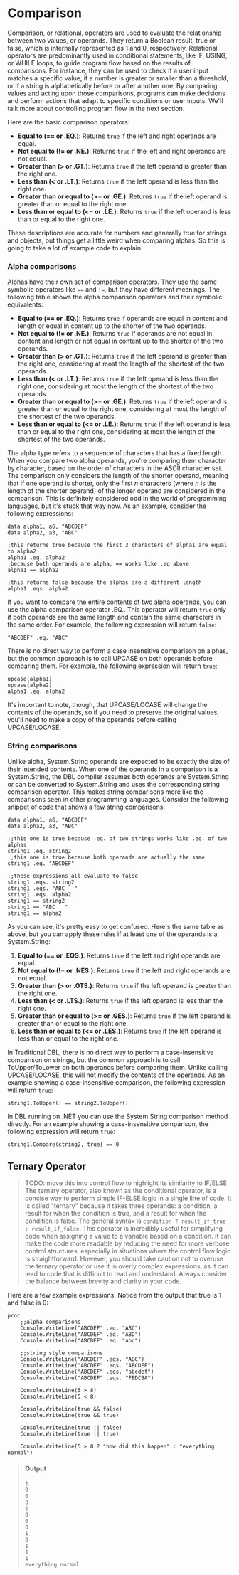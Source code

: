 # Comparison

Comparison, or relational, operators are used to evaluate the relationship between two values, or operands. They return a Boolean result, true or false, which is internally represented as 1 and 0, respectively. Relational operators are predominantly used in conditional statements, like IF, USING, or WHILE loops, to guide program flow based on the results of comparisons. For instance, they can be used to check if a user input matches a specific value, if a number is greater or smaller than a threshold, or if a string is alphabetically before or after another one. By comparing values and acting upon those comparisons, programs can make decisions and perform actions that adapt to specific conditions or user inputs. We'll talk more about controlling program flow in the next section.

Here are the basic comparison operators:

- **Equal to (== or .EQ.)**: Returns `true` if the left and right operands are equal.
- **Not equal to (!= or .NE.)**: Returns `true` if the left and right operands are not equal.
- **Greater than (> or .GT.)**: Returns `true` if the left operand is greater than the right one.
- **Less than (< or .LT.)**: Returns `true` if the left operand is less than the right one.
- **Greater than or equal to (>= or .GE.)**: Returns `true` if the left operand is greater than or equal to the right one.
- **Less than or equal to (<= or .LE.)**: Returns `true` if the left operand is less than or equal to the right one.

These descriptions are accurate for numbers and generally true for strings and objects, but things get a little weird when comparing alphas. So this is going to take a lot of example code to explain.

### Alpha comparisons
Alphas have their own set of comparison operators. They use the same symbolic operators like `==` and `!=`, but they have different meanings. The following table shows the alpha comparison operators and their symbolic equivalents:

- **Equal to (== or .EQ.)**: Returns `true` if operands are equal in content and length or equal in content up to the shorter of the two operands.
- **Not equal to (!= or .NE.)**: Returns `true` if operands are not equal in content and length or not equal in content up to the shorter of the two operands.
- **Greater than (> or .GT.)**: Returns `true` if the left operand is greater than the right one, considering at most the length of the shortest of the two operands.
- **Less than (< or .LT.)**: Returns `true` if the left operand is less than the right one, considering at most the length of the shortest of the two operands.
- **Greater than or equal to (>= or .GE.)**: Returns `true` if the left operand is greater than or equal to the right one, considering at most the length of the shortest of the two operands.
- **Less than or equal to (<= or .LE.)**: Returns `true` if the left operand is less than or equal to the right one, considering at most the length of the shortest of the two operands.

The alpha type refers to a sequence of characters that has a fixed length. When you compare two alpha operands, you're comparing them character by character, based on the order of characters in the ASCII character set. The comparison only considers the length of the shorter operand, meaning that if one operand is shorter, only the first *n* characters (where *n* is the length of the shorter operand) of the longer operand are considered in the comparison. This is definitely considered odd in the world of programming languages, but it's stuck that way now.<!--Maybe "but that's the way it is" instead.--> As an example, consider the following expressions:

```dbl,ignore,does_not_compile
data alpha1, a6, "ABCDEF"
data alpha2, a3, "ABC"

;this returns true because the first 3 characters of alpha1 are equal to alpha2
alpha1 .eq. alpha2
;because both operands are alpha, == works like .eq above
alpha1 == alpha2

;this returns false because the alphas are a different length
alpha1 .eqs. alpha2
```

If you want to compare the entire contents of two alpha operands, you can use the alpha comparison operator .EQ.. This operator will return `true` only if both operands are the same length and contain the same characters in the same order. For example, the following expression will return `false`:

```dbl,ignore,does_not_compile
"ABCDEF" .eq. "ABC"
```

There is no direct way to perform a case insensitive comparison on alphas, but the common approach is to call UPCASE on both operands before comparing them. For example, the following expression will return `true`:

```dbl,ignore,does_not_compile
upcase(alpha1)
upcase(alpha2)
alpha1 .eq. alpha2
```

It's important to note, though, that UPCASE/LOCASE will change the contents of the operands, so if you need to preserve the original values, you'll need to make a copy of the operands before calling UPCASE/LOCASE.

### String comparisons

Unlike alpha, System.String operands are expected to be exactly the size of their intended contents. When one of the operands in a comparison is a System.String, the DBL compiler assumes both operands are System.String or can be converted to System.String and uses the corresponding string comparison operator. This makes string comparisons more like the comparisons seen in other programming languages. Consider the following  snippet of code that shows a few string comparisons:

```dbl,ignore,does_not_compile
data alpha1, a6, "ABCDEF"
data alpha2, a3, "ABC"

;;this one is true because .eq. of two strings works like .eq. of two alphas
string1 .eq. string2 
;;this one is true because both operands are actually the same
string1 .eq. "ABCDEF" 

;;these expressions all evaluate to false
string1 .eqs. string2 
string1 .eqs. "ABC   " 
string1 .eqs. alpha2
string1 == string2 
string1 == "ABC   "
string1 == alpha2

```

As you can see, it's pretty easy to get confused. Here's the same table as above, but you can apply these rules if at least one of the operands is a System.String:

1.  **Equal to (== or .EQS.)**: Returns `true` if the left and right operands are equal.
2.  **Not equal to (!= or .NES.)**: Returns `true` if the left and right operands are not equal.
3.  **Greater than (> or .GTS.)**: Returns `true` if the left operand is greater than the right one.
4.  **Less than (< or .LTS.)**: Returns `true` if the left operand is less than the right one.
5.  **Greater than or equal to (>= or .GES.)**: Returns `true` if the left operand is greater than or equal to the right one.
6.  **Less than or equal to (<= or .LES.)**: Returns `true` if the left operand is less than or equal to the right one.

In Traditional DBL, there is no direct way to perform a case-insensitive comparison on strings, but the common approach is to call ToUpper/ToLower on both operands before comparing them. Unlike calling UPCASE/LOCASE, this will not modify the contents of the operands. As an example showing a case-insensitive comparison, the following expression will return `true`:

```dbl,ignore,does_not_compile
string1.ToUpper() == string2.ToUpper()
```

In DBL running on .NET you can use the System.String comparison method directly. For an example showing a case-insensitive comparison, the following expression will return `true`:

```dbl,ignore,does_not_compile
string1.Compare(string2, true) == 0
```

## Ternary Operator
> TODO: move this into control flow to highlight its similarity to IF/ELSE
The ternary operator, also known as the conditional operator, is a concise way to perform simple IF-ELSE logic in a single line of code. It is called "ternary" because it takes three operands: a condition, a result for when the condition is true, and a result for when the condition is false. The general syntax is `condition ? result_if_true : result_if_false`. This operator is incredibly useful for simplifying code when assigning a value to a variable based on a condition. It can make the code more readable by reducing the need for more verbose control structures, especially in situations where the control flow logic is straightforward. However, you should take caution not to overuse the ternary operator or use it in overly complex expressions, as it can lead to code that is difficult to read and understand. Always consider the balance between brevity and clarity in your code.

Here are a few example expressions. Notice from the output that true is 1 and false is 0:

```dbl
proc
    ;;alpha comparisons
    Console.WriteLine("ABCDEF" .eq. "ABC")
    Console.WriteLine("ABCDEF" .eq. "ABD")
    Console.WriteLine("ABCDEF" .eq. "abc")

    ;;string style comparisons
    Console.WriteLine("ABCDEF" .eqs. "ABC")
    Console.WriteLine("ABCDEF" .eqs. "ABCDEF")
    Console.WriteLine("ABCDEF" .eqs. "abcdef")
    Console.WriteLine("ABCDEF" .eqs. "FEDCBA")

    Console.WriteLine(5 > 8)
    Console.WriteLine(5 < 8)

    Console.WriteLine(true && false)
    Console.WriteLine(true && true)

    Console.WriteLine(true || false)
    Console.WriteLine(true || true)

    Console.WriteLine(5 > 8 ? "how did this happen" : "everything normal")
```

> #### Output
> ```
> 1
> 0
> 0
> 0
> 1
> 0
> 0
> 0
> 1
> 0
> 1
> 1
> 1
> everything normal
> ```